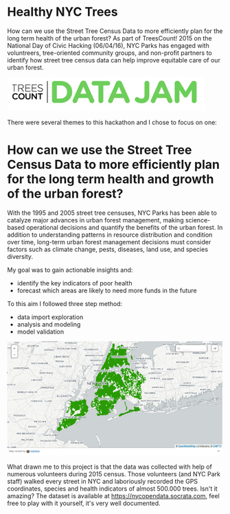 # Healthy NYC Trees

How can we use the Street Tree Census Data to more efficiently plan for the long term health of the urban forest? As part of TreesCount! 2015 on the National Day of Civic Hacking (06/04/16), NYC Parks has engaged with  voluntreers, tree-oriented community groups, and non-profit partners to identify how street tree census data can help improve equitable care of our urban forest. 

![data_jam](data_jam.png)

There were several themes to this hackathon and I chose to focus on one:

# How can we use the Street Tree Census Data to more efficiently plan for the long term health and growth of the urban forest?

With the 1995 and 2005 street tree censuses, NYC Parks has been able to catalyze major advances in urban forest management, making science-based operational decisions and quantify the benefits of the urban forest. In addition to understanding patterns in resource distribution and condition over time, long-term urban forest management decisions must consider factors such as climate change, pests, diseases, land use, and species diversity.

My goal was to gain actionable insights and:
* identify the key indicators of poor health
* forecast which areas are likely to need more funds in the future

To this aim I followed three step method:
* data import exploration
* analysis and modeling
* model validation

![map_trees](map_trees)

What drawn me to this project is that the data was collected with help of numerous volunteers during 2015 census. Those volunteers (and NYC Park staff) walked every street in NYC and laboriously recorded the GPS coordinates, species and health indicators of almost 500.000 trees. Isn't it amazing?
The dataset is available at https://nycopendata.socrata.com, feel free to play with it yourself, it's very well documented.